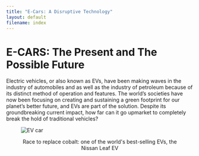 ```yaml
---
title: "E-Cars: A Disruptive Technology"
layout: default
filename: index
--- 
```

  <body>
    <h1>E-CARS: The Present and The Possible Future</h1>
    <p>Electric vehicles, or also known as EVs, have been making waves in the industry of automobiles and as well as the 
      industry of petroleum because of its distinct method of operation and features. The world’s societies have now been 
      focusing on creating and sustaining a green footprint for our planet’s better future, and EVs are part of the solution. 
      Despite its groundbreaking current impact, how far can it go upmarket to completely break the hold of traditional vehicles?</p>
    <figure>
  <img src="https://knowledge.wharton.upenn.edu/wp-content/uploads/2017/01/Nissan-Leaf.jpeg" alt="EV car">
      <figcaption><p align ="center">Race to replace cobalt: one of the world's best-selling EVs, the Nissan Leaf EV</figcaption></p>
</figure>

  </body>
